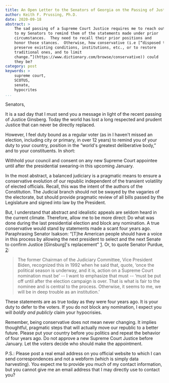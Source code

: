 ```yaml
---
title: An Open Letter to the Senators of Georgia on the Passing of Justice Ginsburg
author: Keith F. Prussing, Ph.D.
date: 2020-09-18
abstract: >
    The sad passing of a Supreme Court Justice requires me to reach out
    to my Senators to remind them of the statements made under prior
    circumstances.  They need to recall their prior positions and
    honor those stances.  Otherwise, how conservative (i.e [“disposed to
    preserve existing conditions, institutions, etc., or to restore
    traditional ones, and to limit
    change.”](https://www.dictionary.com/browse/conservative)) could
    they be?
category: post
keywords: >
    supreme court,
    SCOTUS,
    senate,
    hypocrites
...
```


Senators,

It is a sad day that I must send you a message in light of the recent
passing of Justice Ginsberg.  Today the world has lost a long respected
and prudent Justice that can never be directly replaced.

However, I feel duty bound as a regular voter (as in I haven't missed an
election, including city or primary, in over 12 years) to remind you of
your duty to your country, position in the “world's greatest
deliberative body,” and to your constituents.  In short:

Withhold your council and consent on any new Supreme Court appointee
until after the presidential swearing-in this upcoming January.

In the most abstract, a balanced judiciary is a pragmatic means to
ensure a conservative evolution of our republic independent of the
transient volatility of elected officials.  Recall, this was the intent
of the authors of the Constitution.  The Judicial branch should not be
swayed by the vagaries of the electorate, but should provide pragmatic
review of all bills passed by the Legislature and signed into law by
the President.

But, I understand that abstract and idealistic appeals are seldom
heard in the current climate.  Therefore, allow me to be more direct:
Do what was done during the last presidential election and block any
nomination.  A true conservative would stand by statements made a scant
four years ago.  Paraphrasing Senator Isakson: “[T]he American people
should have a voice in this process by allowing the next president to
select and the next Senate to confirm Justice [Ginsburg]'s replacement”
[1].  Or, to quote Senator Purdue, [2]:

> The former Chairman of the Judiciary Committee, Vice President Biden,
> recognized this in 1992 when he said that, quote, ‘once the political
> season is underway, and it is, action on a Supreme Court nomination
> must be’ -- I want to emphasize that must -- ‘must be put off until
> after the election campaign is over.  That is what is fair to the
> nominee and is central to the process.  Otherwise, it seems to me, we
> will be in deep trouble as an institution.’

These statements are as true today as they were four years ago.  It is
your duty to defer to the voters.  If you do not block any nomination, I
expect you will _boldly and publicly_ claim your hypocrisies.

Remember, being conservative does not mean never changing.  It implies
thoughtful, pragmatic steps that will actually move our republic to a
better future.  Please put your country before you politics and repeat
the behavior of four years ago.  Do not approve a new Supreme Court
Justice before January.  Let the voters decide who should make the
appointment.

[1]: https://wgxa.tv/news/state-news/georgia-senator-vows-to-withhold-consent-for-obamas-supreme-court-selection
[2]: https://www.11alive.com/article/news/politics/full-speech-by-us-sen-david-perdue-on-withholding-consent-on-supreme-court-nominee/85-285983008

P.S.: Please post a real email address on you official website to which
I can send correspondences and not a webform (which is simply data
harvesting).  You expect me to provide you much of my contact
information, but you cannot give me an email address that I may directly
use to contact you?
